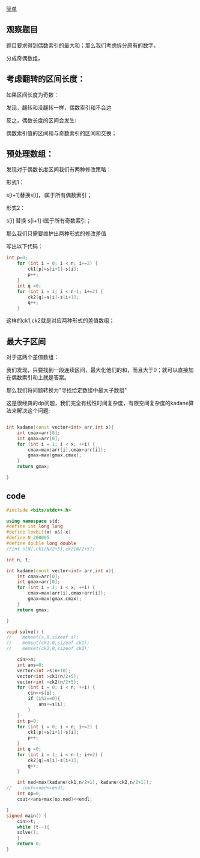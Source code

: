 [简单](https://codeforces.com/contest/1373/problem/D)


## 观察题目

题目要求得到偶数索引的最大和；那么我们考虑拆分原有的数字，

分成奇偶数组，

## 考虑翻转的区间长度：

如果区间长度为奇数：

发现，翻转和没翻转一样，偶数索引和不会边

反之，偶数长度的区间会发生:

偶数索引值的区间和与奇数索引的区间和交换；

## 预处理数组：

发现对于偶数长度区间我们有两种修改策略：

形式1：

s[i+1]替换s[i]，i属于所有偶数索引；

形式2：

s[i] 替换 s[i+1] i属于所有奇数索引；


那么我们只需要维护出两种形式的修改差值

写出以下代码：

```cpp
int p=0;
    for (int i = 0; i < n; i+=2) {
        ck1[p]=s[i+1]-s[i];
        p++;
    }
    int q =0;
    for (int i = 1; i < n-1; i+=2) {
        ck2[q]=s[i]-s[i+1];
        q++;
    }
```

这样的ck1,ck2就是对应两种形式的差值数组；

## 最大子区间

对于这两个差值数组：

我们发现，只要找到一段连续区间，最大化他们的和，而且大于0；就可以直接加在偶数索引和上就是答案。

那么我们将问题转换为"寻找给定数组中最大子数组"

这是很经典的dp问题，我们完全有线性时间复杂度，有限空间复杂度的kadane算法来解决这个问题;

```cpp

int kadane(const vector<int> arr,int x){
    int cmax=arr[0];
    int gmax=arr[0];
    for (int i = 1; i < x; ++i) {
        cmax=max(arr[i],cmax+arr[i]);
        gmax=max(gmax,cmax);
    }
    return gmax;

}
```

## code

```cpp
#include <bits/stdc++.h>

using namespace std;
#define int long long
#define lowbit(x) x&(-x)
#define N 200005
#define double long double
//int s[N],ck1[N/2+5],ck2[N/2+5];

int n, t;

int kadane(const vector<int> arr,int x){
    int cmax=arr[0];
    int gmax=arr[0];
    for (int i = 1; i < x; ++i) {
        cmax=max(arr[i],cmax+arr[i]);
        gmax=max(gmax,cmax);
    }
    return gmax;

}

void solve() {
//    memset(s,0,sizeof s);
//    memset(ck1,0,sizeof ck1);
//    memset(ck2,0,sizeof ck2);

    cin>>n;
    int ans=0;
    vector<int >s(n+10);
    vector<int >ck1(n/2+5);
    vector<int >ck2(n/2+5);
    for (int i = 0; i < n; ++i) {
        cin>>s[i];
        if (i%2==0){
            ans+=s[i];
        }
    }
    int p=0;
    for (int i = 0; i < n; i+=2) {
        ck1[p]=s[i+1]-s[i];
        p++;
    }
    int q =0;
    for (int i = 1; i < n-1; i+=2) {
        ck2[q]=s[i]-s[i+1];
        q++;
    }

    int ned=max(kadane(ck1,n/2+1), kadane(ck2,n/2+1));
//    cout<<ned<<endl;
    int op=0;
    cout<<ans+max(op,ned)<<endl;

}
signed main() {
    cin>>t;
    while (t--){
    solve();
    }
    return 0;
}
```
